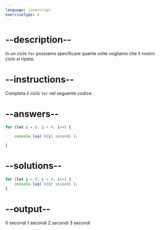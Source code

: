 ```yaml
---
language: javascript
exerciseType: 4
---
```


# --description--

In un ciclo `for` possiamo specificare quante volte vogliamo che il nostro ciclo si ripeta.

# --instructions--

Completa il ciclo `for` nel seguente codice.

# --answers--

```javascript
for (let i = 0; i < 4; i++) {
```

```javascript
	console.log(`${i} secondi`);
```

```javascript
}
```

# --solutions--

```javascript
for (let i = 0; i < 4; i++) {
    console.log(`${i} secondi`);
}
```

# --output--

0 secondi
1 secondi
2 secondi
3 secondi
